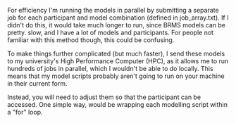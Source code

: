 For efficiency I'm running the models in parallel by submitting a separate job for each participant and model combination (defined in job_array.txt). If I didn't do this, it would take much longer to run, since BRMS models can be pretty. slow, and I have a lot of models and participants. For people not familiar with this method though, this could be confusing. 

To make things further complicated (but much faster), I send these models to my university's High Performance Computer (HPC), as it allows me to run hundreds of jobs in parallel, which I wouldn't be able to do locally. This means that my model scripts probably aren't going to run on your machine in their current form.

Instead, you will need to adjust them so that the participant can be accessed. One simple way, would be wrapping each modelling script within a "for" loop. 